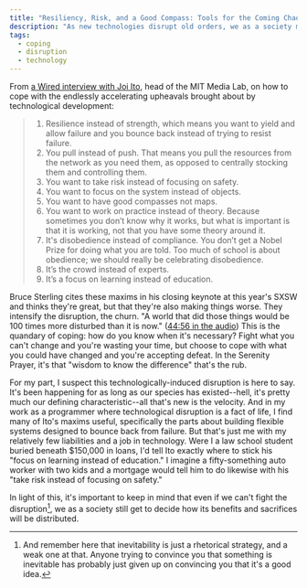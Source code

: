 ```yaml
---
title: "Resiliency, Risk, and a Good Compass: Tools for the Coming Chaos"
description: "As new technologies disrupt old orders, we as a society may find it useful to adopt some of the agile methodologies from the tech start-up world. But this can't mean that we let people fail the way most start-ups do."
tags:
  - coping
  - disruption
  - technology
---
```


From [a Wired interview with Joi Ito](http://www.wired.com/business/2012/06/resiliency-risk-and-a-good-compass-how-to-survive-the-coming-chaos/), head of the MIT Media Lab, on how to cope with the endlessly accelerating upheavals brought about by technological development:

> 1. Resilience instead of strength, which means you want to yield and allow failure and you bounce back instead of trying to resist failure.
> 2. You pull instead of push. That means you pull the resources from the network as you need them, as opposed to centrally stocking them and controlling them.
> 3. You want to take risk instead of focusing on safety.
> 4. You want to focus on the system instead of objects.
> 5. You want to have good compasses not maps.
> 6. You want to work on practice instead of theory. Because sometimes you don’t know why it works, but what is important is that it is working, not that you have some theory around it.
> 7. It's disobedience instead of compliance. You don’t get a Nobel Prize for doing what you are told. Too much of school is about obedience; we should really be celebrating disobedience.
> 8. It’s the crowd instead of experts.
> 9. It’s a focus on learning instead of education.

Bruce Sterling cites these maxims in his closing keynote at this year's SXSW and thinks they're great, but that they're also making things worse. They intensify the disruption, the churn. "A world that did those things would be 100 times more disturbed than it is now." ([44:56 in the audio](http://soundcloud.com/officialsxsw/bruce-sterling-closing-remarks)) This is the quandary of coping: how do you know when it's necessary? Fight what you can't change and you're wasting your time, but choose to cope with what you could have changed and you're accepting defeat. In the Serenity Prayer, it's that "wisdom to know the difference" that's the rub.

For my part, I suspect this technologically-induced disruption is here to say. It's been happening for as long as our species has existed--hell, it's pretty much our defining characteristic--all that's new is the velocity. And in my work as a programmer where technological disruption is a fact of life, I find many of Ito's maxims useful, specifically the parts about building flexible systems designed to bounce back from failure. But that's just me with my relatively few liabilities and a job in technology. Were I a law school student buried beneath $150,000 in loans, I'd tell Ito exactly where to stick his "focus on learning instead of education." I imagine a fifty-something auto worker with two kids and a mortgage would tell him to do likewise with his "take risk instead of focusing on safety."

In light of this, it's important to keep in mind that even if we can't fight the disruption[^1], we as a society still get to decide how its benefits and sacrifices will be distributed.


[^1]: And remember here that inevitability is just a rhetorical strategy, and a weak one at that. Anyone trying to convince you that something is inevitable has probably just given up on convincing you that it's a good idea.
